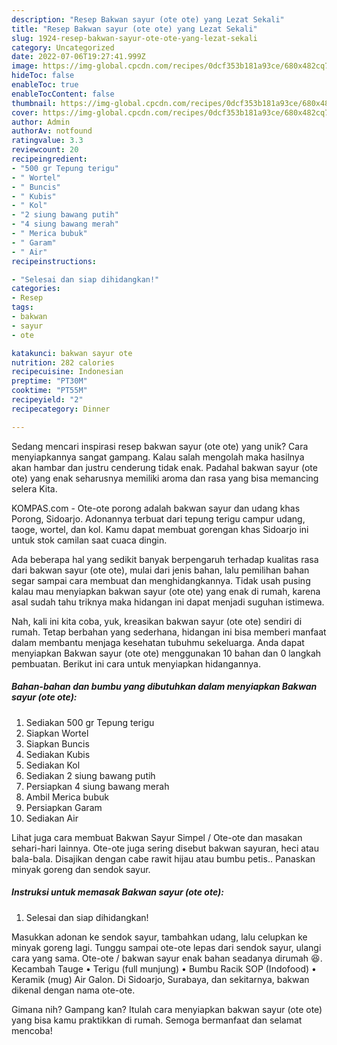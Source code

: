 ```yaml
---
description: "Resep Bakwan sayur (ote ote) yang Lezat Sekali"
title: "Resep Bakwan sayur (ote ote) yang Lezat Sekali"
slug: 1924-resep-bakwan-sayur-ote-ote-yang-lezat-sekali
category: Uncategorized
date: 2022-07-06T19:27:41.999Z
image: https://img-global.cpcdn.com/recipes/0dcf353b181a93ce/680x482cq70/bakwan-sayur-ote-ote-foto-resep-utama.jpg
hideToc: false
enableToc: true
enableTocContent: false
thumbnail: https://img-global.cpcdn.com/recipes/0dcf353b181a93ce/680x482cq70/bakwan-sayur-ote-ote-foto-resep-utama.jpg
cover: https://img-global.cpcdn.com/recipes/0dcf353b181a93ce/680x482cq70/bakwan-sayur-ote-ote-foto-resep-utama.jpg
author: Admin
authorAv: notfound
ratingvalue: 3.3
reviewcount: 20
recipeingredient:
- "500 gr Tepung terigu"
- " Wortel"
- " Buncis"
- " Kubis"
- " Kol"
- "2 siung bawang putih"
- "4 siung bawang merah"
- " Merica bubuk"
- " Garam"
- " Air"
recipeinstructions:

- "Selesai dan siap dihidangkan!"
categories:
- Resep
tags:
- bakwan
- sayur
- ote

katakunci: bakwan sayur ote 
nutrition: 282 calories
recipecuisine: Indonesian
preptime: "PT30M"
cooktime: "PT55M"
recipeyield: "2"
recipecategory: Dinner

---
```





Sedang mencari inspirasi resep bakwan sayur (ote ote) yang unik? Cara menyiapkannya sangat gampang. Kalau salah mengolah maka hasilnya akan hambar dan justru cenderung tidak enak. Padahal bakwan sayur (ote ote) yang enak seharusnya memiliki aroma dan rasa yang bisa memancing selera Kita.





KOMPAS.com - Ote-ote porong adalah bakwan sayur dan udang khas Porong, Sidoarjo. Adonannya terbuat dari tepung terigu campur udang, taoge, wortel, dan kol. Kamu dapat membuat gorengan khas Sidoarjo ini untuk stok camilan saat cuaca dingin.

Ada beberapa hal yang sedikit banyak berpengaruh terhadap kualitas rasa dari bakwan sayur (ote ote), mulai dari jenis bahan, lalu pemilihan bahan segar sampai cara membuat dan menghidangkannya. Tidak usah pusing kalau mau menyiapkan bakwan sayur (ote ote) yang enak di rumah, karena asal sudah tahu triknya maka hidangan ini dapat menjadi suguhan istimewa.






Nah, kali ini kita coba, yuk, kreasikan bakwan sayur (ote ote) sendiri di rumah. Tetap berbahan yang sederhana, hidangan ini bisa memberi manfaat dalam membantu menjaga kesehatan tubuhmu sekeluarga. Anda dapat menyiapkan Bakwan sayur (ote ote) menggunakan 10 bahan dan 0 langkah pembuatan. Berikut ini cara untuk menyiapkan hidangannya.

<!--inarticleads1-->

##### Bahan-bahan dan bumbu yang dibutuhkan dalam menyiapkan Bakwan sayur (ote ote):

1. Sediakan 500 gr Tepung terigu
1. Siapkan  Wortel
1. Siapkan  Buncis
1. Sediakan  Kubis
1. Sediakan  Kol
1. Sediakan 2 siung bawang putih
1. Persiapkan 4 siung bawang merah
1. Ambil  Merica bubuk
1. Persiapkan  Garam
1. Sediakan  Air


Lihat juga cara membuat Bakwan Sayur Simpel / Ote-ote dan masakan sehari-hari lainnya. Ote-ote juga sering disebut bakwan sayuran, heci atau bala-bala. Disajikan dengan cabe rawit hijau atau bumbu petis.. Panaskan minyak goreng dan sendok sayur. 

<!--inarticleads2-->

##### Instruksi untuk memasak Bakwan sayur (ote ote):


1. Selesai dan siap dihidangkan!

Masukkan adonan ke sendok sayur, tambahkan udang, lalu celupkan ke minyak goreng lagi. Tunggu sampai ote-ote lepas dari sendok sayur, ulangi cara yang sama. Ote-ote / bakwan sayur enak bahan seadanya dirumah 😆. Kecambah Tauge • Terigu (full munjung) • Bumbu Racik SOP (Indofood) • Keramik (mug) Air Galon. Di Sidoarjo, Surabaya, dan sekitarnya, bakwan dikenal dengan nama ote-ote. 

Gimana nih? Gampang kan? Itulah cara menyiapkan bakwan sayur (ote ote) yang bisa kamu praktikkan di rumah. Semoga bermanfaat dan selamat mencoba!
